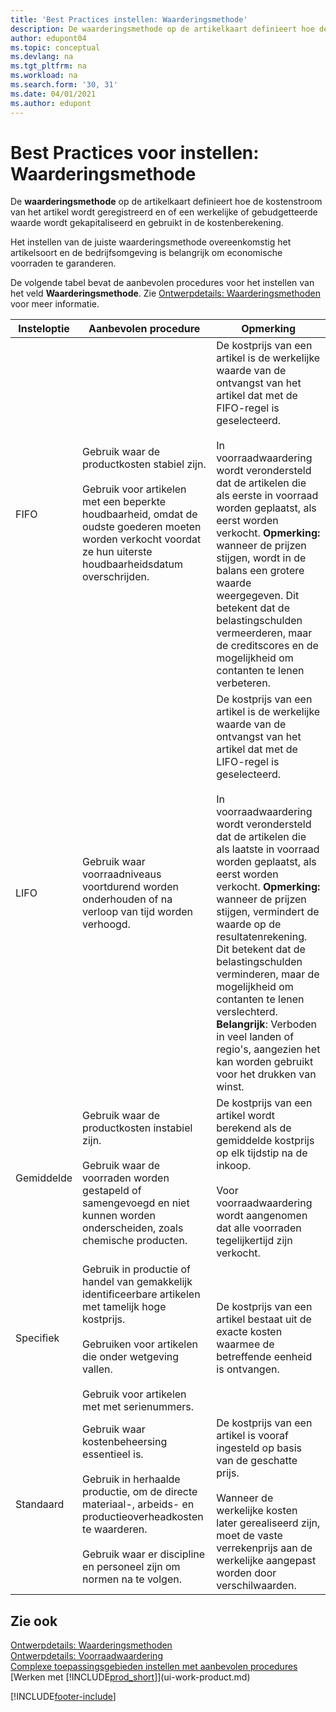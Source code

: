 ```yaml
---
title: 'Best Practices instellen: Waarderingsmethode'
description: De waarderingsmethode op de artikelkaart definieert hoe de kostenstroom van het artikel wordt geregistreerd en of een werkelijke of gebudgetteerde waarde wordt gekapitaliseerd en gebruikt in de kostenberekening.
author: edupont04
ms.topic: conceptual
ms.devlang: na
ms.tgt_pltfrm: na
ms.workload: na
ms.search.form: '30, 31'
ms.date: 04/01/2021
ms.author: edupont
---
```

# <a name="setup-best-practices-costing-method" />Best Practices voor instellen: Waarderingsmethode

De **waarderingsmethode** op de artikelkaart definieert hoe de kostenstroom van het artikel wordt geregistreerd en of een werkelijke of gebudgetteerde waarde wordt gekapitaliseerd en gebruikt in de kostenberekening.  

Het instellen van de juiste waarderingsmethode overeenkomstig het artikelsoort en de bedrijfsomgeving is belangrijk om economische voorraden te garanderen.  

De volgende tabel bevat de aanbevolen procedures voor het instellen van het veld **Waarderingsmethode**. Zie [Ontwerpdetails: Waarderingsmethoden](design-details-costing-methods.md) voor meer informatie.  

|Insteloptie|Aanbevolen procedure|Opmerking|  
|------------------|-------------------|-------------|  
|FIFO|Gebruik waar de productkosten stabiel zijn.<br /><br /> Gebruik voor artikelen met een beperkte houdbaarheid, omdat de oudste goederen moeten worden verkocht voordat ze hun uiterste houdbaarheidsdatum overschrijden.|De kostprijs van een artikel is de werkelijke waarde van de ontvangst van het artikel dat met de FIFO-regel is geselecteerd.<br /><br /> In voorraadwaardering wordt verondersteld dat de artikelen die als eerste in voorraad worden geplaatst, als eerst worden verkocht. **Opmerking:** wanneer de prijzen stijgen, wordt in de balans een grotere waarde weergegeven. Dit betekent dat de belastingschulden vermeerderen, maar de creditscores en de mogelijkheid om contanten te lenen verbeteren.|  
|LIFO|Gebruik waar voorraadniveaus voortdurend worden onderhouden of na verloop van tijd worden verhoogd.|De kostprijs van een artikel is de werkelijke waarde van de ontvangst van het artikel dat met de LIFO-regel is geselecteerd.<br /><br /> In voorraadwaardering wordt verondersteld dat de artikelen die als laatste in voorraad worden geplaatst, als eerst worden verkocht. **Opmerking:** wanneer de prijzen stijgen, vermindert de waarde op de resultatenrekening. Dit betekent dat de belastingschulden verminderen, maar de mogelijkheid om contanten te lenen verslechterd. **Belangrijk**: Verboden in veel landen of regio's, aangezien het kan worden gebruikt voor het drukken van winst.|  
|Gemiddelde|Gebruik waar de productkosten instabiel zijn.<br /><br /> Gebruik waar de voorraden worden gestapeld of samengevoegd en niet kunnen worden onderscheiden, zoals chemische producten.|De kostprijs van een artikel wordt berekend als de gemiddelde kostprijs op elk tijdstip na de inkoop.<br /><br /> Voor voorraadwaardering wordt aangenomen dat alle voorraden tegelijkertijd zijn verkocht.|
|Specifiek|Gebruik in productie of handel van gemakkelijk identificeerbare artikelen met tamelijk hoge kostprijs.<br /><br /> Gebruiken voor artikelen die onder wetgeving vallen.<br /><br /> Gebruik voor artikelen met met serienummers.|De kostprijs van een artikel bestaat uit de exacte kosten waarmee de betreffende eenheid is ontvangen.|
|Standaard|Gebruik waar kostenbeheersing essentieel is.<br /><br /> Gebruik in herhaalde productie, om de directe materiaal-, arbeids- en productieoverheadkosten te waarderen.<br /><br /> Gebruik waar er discipline en personeel zijn om normen na te volgen.|De kostprijs van een artikel is vooraf ingesteld op basis van de geschatte prijs.<br /><br /> Wanneer de werkelijke kosten later gerealiseerd zijn, moet de vaste verrekenprijs aan de werkelijke aangepast worden door verschilwaarden.|  

## <a name="see-also" />Zie ook

[Ontwerpdetails: Waarderingsmethoden](design-details-costing-methods.md)  
[Ontwerpdetails: Voorraadwaardering](design-details-inventory-costing.md)  
[Complexe toepassingsgebieden instellen met aanbevolen procedures](set-up-complex-application-areas-using-best-practices.md)  
[Werken met [!INCLUDE[prod_short](includes/prod_short.md)]](ui-work-product.md)  


[!INCLUDE[footer-include](includes/footer-banner.md)]
